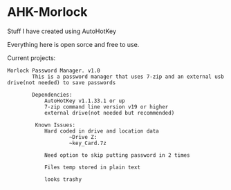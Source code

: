 # AHK-Morlock
Stuff I have created using AutoHotKey


Everything here is open sorce and free to use.

Current projects:
    
    Morlock Password Manager. v1.0
            This is a password manager that uses 7-zip and an external usb drive(not needed) to save passwords
            
            Dependencies:
                AutoHotKey v1.1.33.1 or up
                7-zip command line version v19 or higher
                external drive(not needed but recommended)
                
             Known Issues:
                Hard coded in drive and location data
                        ~Drive Z:
                        ~key_Card.7z
                
                Need option to skip putting password in 2 times
                
                Files temp stored in plain text
                
                looks trashy
                
